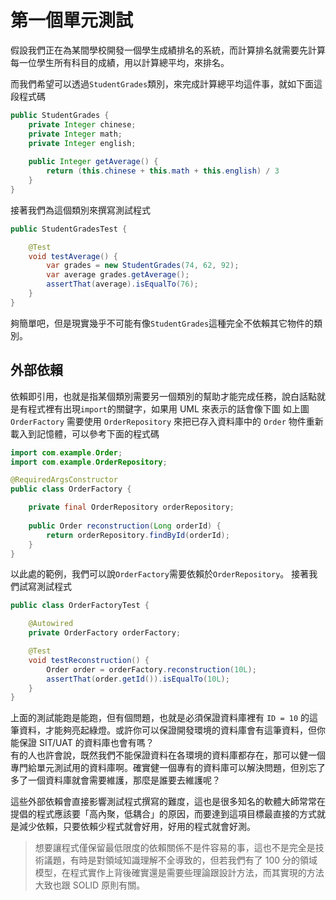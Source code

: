 # 第一個單元測試

假設我們正在為某間學校開發一個學生成績排名的系統，而計算排名就需要先計算每一位學生所有科目的成績，用以計算總平均，來排名。

而我們希望可以透過``StudentGrades``類別，來完成計算總平均這件事，就如下面這段程式碼

```Java
public StudentGrades {
    private Integer chinese;
    private Integer math;
    private Integer english;
    
    public Integer getAverage() {
        return (this.chinese + this.math + this.english) / 3
    }
}
```

接著我們為這個類別來撰寫測試程式

```Java
public StudentGradesTest {

    @Test
    void testAverage() {
        var grades = new StudentGrades(74, 62, 92);
        var average grades.getAverage();
        assertThat(average).isEqualTo(76);
    }
}
```

夠簡單吧，但是現實幾乎不可能有像``StudentGrades``這種完全不依賴其它物件的類別。

## 外部依賴

依賴即引用，也就是指某個類別需要另一個類別的幫助才能完成任務，說白話點就是有程式裡有出現``import``的關鍵字，如果用 UML
來表示的話會像下圖
如上圖 ``OrderFactory`` 需要使用 `OrderRepository` 來把已存入資料庫中的 `Order` 物件重新載入到記憶體，可以參考下面的程式碼

```Java
import com.example.Order;
import com.example.OrderRepository;

@RequiredArgsConstructor
public class OrderFactory {

    private final OrderRepository orderRepository;
    
    public Order reconstruction(Long orderId) {
        return orderRepository.findById(orderId);
    }
}
```

以此處的範例，我們可以說``OrderFactory``需要依賴於`OrderRepository`。
接著我們試寫測試程式

```Java
public class OrderFactoryTest {

    @Autowired
    private OrderFactory orderFactory;

    @Test
    void testReconstruction() {
        Order order = orderFactory.reconstruction(10L);
        assertThat(order.getId()).isEqualTo(10L);
    }
}
```

上面的測試能跑是能跑，但有個問題，也就是必須保證資料庫裡有 `ID = 10` 的這筆資料，才能夠亮起綠燈。或許你可以保證開發環境的資料庫會有這筆資料，但你能保證
SIT/UAT 的資料庫也會有嗎？<br/>
有的人也許會說，既然我們不能保證資料在各環境的資料庫都存在，那可以健一個專門給單元測試用的資料庫啊。確實健一個專有的資料庫可以解決問題，但別忘了多了一個資料庫就會需要維護，那麼是誰要去維護呢？

這些外部依賴會直接影響測試程式撰寫的難度，這也是很多知名的軟體大師常常在提倡的程式應該要「高內聚，低耦合」的原因，而要達到這項目標最直接的方式就是減少依賴，只要依賴少程式就會好用，好用的程式就會好測。

> 想要讓程式僅保留最低限度的依賴關係不是件容易的事，這也不是完全是技術議題，有時是對領域知識理解不全導致的，但若我們有了
> 100 分的領域模型，在程式實作上背後確實還是需要些理論跟設計方法，而其實現的方法大致也跟 SOLID 原則有關。